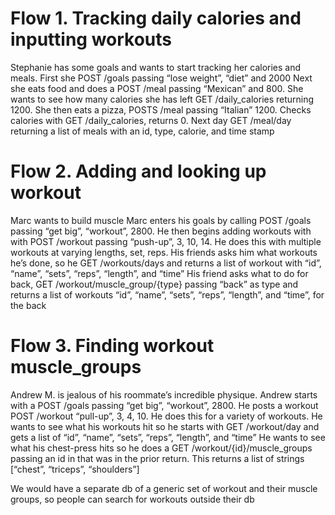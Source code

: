 # Flow 1. Tracking daily calories and inputting workouts
Stephanie has some goals and wants to start tracking her calories and meals. 
First she POST /goals passing “lose weight”, “diet” and 2000
Next she eats food and does a POST /meal passing “Mexican” and 800.
She wants to see how many calories she has left GET /daily_calories returning 1200.
She then eats a pizza, POSTS /meal passing “Italian” 1200. 
Checks calories with GET /daily_calories, returns 0. 
Next day GET /meal/day returning a list of meals with an id, type, calorie, and time stamp


# Flow 2. Adding and looking up workout
Marc wants to build muscle
Marc enters his goals by calling POST /goals passing “get big”, “workout”, 2800.
He then begins adding workouts with with POST /workout passing “push-up”, 3, 10, 14.
He does this with multiple workouts at varying lengths, set, reps.
His friends asks him what workouts he’s done, so he GET /workouts/days and returns a list of workout with “id”, “name”, “sets”, “reps”, “length”, and “time”
His friend asks what to do for back, GET /workout/muscle_group/{type} passing “back” as type and returns a list of workouts “id”, “name”, “sets”, “reps”, “length”, and “time”, for the back

# Flow 3. Finding workout muscle_groups
Andrew M. is jealous of his roommate’s incredible physique. 
Andrew starts with a POST /goals passing “get big”, “workout”, 2800.
He posts a workout POST /workout “pull-up”, 3, 4, 10.
He does this for a variety of workouts. 
He wants to see what his workouts hit so he starts with GET /workout/day and gets a list of “id”, “name”, “sets”, “reps”, “length”, and “time”
He wants to see what his chest-press hits so he does a GET /workout/{id}/muscle_groups passing an id in that was in the prior return.
This returns a list of strings [“chest”, “triceps”, “shoulders”]

We would have a separate db of a generic set of workout and their muscle groups, so people can search for workouts outside their db


